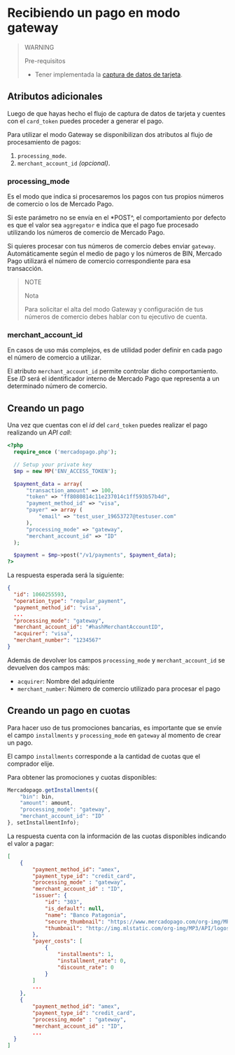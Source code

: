 # Recibiendo un pago en modo gateway

> WARNING
>
> Pre-requisitos
>
> * Tener implementada la [captura de datos de tarjeta](receiving-payment-by-card.es.md#captura-los-datos-de-tarjeta).

## Atributos adicionales

Luego de que hayas hecho el flujo de captura de datos de tarjeta y cuentes con el `card_token` puedes proceder a generar el pago.

Para utilizar el modo Gateway se disponibilizan dos atributos al flujo de procesamiento de pagos:

1. `processing_mode`.
2. `merchant_account_id` _(opcional)_.

### processing\_mode

Es el modo que indica si procesaremos los pagos con tus propios números de comercio o los de Mercado Pago.

Si este parámetro no se envía en el *POST^, el comportamiento por defecto es que el valor sea `aggregator` e indica que el pago fue procesado utilizando los números de comercio de Mercado Pago.

Si quieres procesar con tus números de comercio debes enviar `gateway`.
Automáticamente según el medio de pago y los números de BIN, Mercado Pago utilizará el número de comercio correspondiente para esa transacción.

> NOTE
>
> Nota
>
> Para solicitar el alta del modo Gateway y configuración de tus números de comercio debes hablar con tu ejecutivo de cuenta.

### merchant\_account\_id

En casos de uso más complejos, es de utilidad poder definir en cada pago el número de comercio a utilizar.

El atributo `merchant_account_id` permite controlar dicho comportamiento. Ese _ID_ será el identificador interno de Mercado Pago que representa a un determinado número de comercio.

## Creando un pago

Una vez que cuentas con el _id_ del `card_token` puedes realizar el pago realizando un _API call_:

```php
<?php
  require_once ('mercadopago.php');

  // Setup your private key
  $mp = new MP('ENV_ACCESS_TOKEN');

  $payment_data = array(
      "transaction_amount" => 100,
      "token" => "ff8080814c11e237014c1ff593b57b4d",
      "payment_method_id" => "visa",
      "payer" => array (
          "email" => "test_user_19653727@testuser.com"
      ),
      "processing_mode" => "gateway",
      "merchant_account_id" => "ID"
  );

  $payment = $mp->post("/v1/payments", $payment_data);
?>
```

La respuesta esperada será la siguiente:

```json
{
  "id": 1060255593,
  "operation_type": "regular_payment",
  "payment_method_id": "visa",
  ...
  "processing_mode": "gateway",
  "merchant_account_id": "#hashMerchantAccountID",
  "acquirer": "visa",
  "merchant_number": "1234567"
}
```

Además de devolver los campos `processing_mode` y `merchant_account_id` se devuelven dos campos más:

* `acquirer`: Nombre del adquiriente
* `merchant_number`: Número de comercio utilizado para procesar el pago

## Creando un pago en cuotas

Para hacer uso de tus promociones bancarias, es importante que se envíe el campo `installments` y `processing_mode` en `gateway` al momento de crear un pago.

El campo `installments` corresponde a la cantidad de cuotas que el comprador elije.

Para obtener las promociones y cuotas disponibles:

```javascript
Mercadopago.getInstallments({
    "bin": bin,
    "amount": amount,
    "processing_mode": "gateway",
    "merchant_account_id": "ID"
}, setInstallmentInfo);
```

La respuesta cuenta con la información de las cuotas disponibles indicando el valor a pagar:

```json
[
    {
        "payment_method_id": "amex",
        "payment_type_id": "credit_card",
        "processing_mode" : "gateway",
        "merchant_account_id" : "ID",
        "issuer": {
            "id": "303",
            "is_default": null,
            "name": "Banco Patagonia",
            "secure_thumbnail": "https://www.mercadopago.com/org-img/MP3/API/logos/303.gif",
            "thumbnail": "http://img.mlstatic.com/org-img/MP3/API/logos/303.gif"
        },
        "payer_costs": [
            {
                "installments": 1,
                "installment_rate": 0,
                "discount_rate": 0
            }
        ]
        ...
    },
    {
        "payment_method_id": "amex",
        "payment_type_id": "credit_card",
        "processing_mode" : "gateway",
        "merchant_account_id" : "ID",
        ...
  }
]
```
